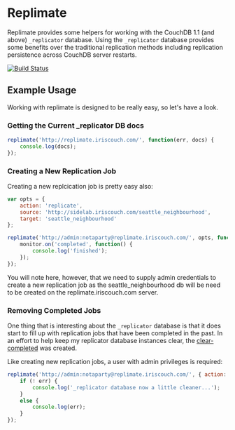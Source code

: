 # Replimate

Replimate provides some helpers for working with the CouchDB 1.1 (and above) `_replicator` database.  Using the `_replicator` database provides some benefits over the traditional replication methods including replication persistence across CouchDB server restarts.

<a href="http://travis-ci.org/#!/steelmesh/replimate"><img src="https://secure.travis-ci.org/steelmesh/replimate.png" alt="Build Status"></a>

## Example Usage

Working with replimate is designed to be really easy, so let's have a look.

### Getting the Current _replicator DB docs

```js
replimate('http://replimate.iriscouch.com/', function(err, docs) {
    console.log(docs);
});
```

### Creating a New Replication Job

Creating a new replcication job is pretty easy also:

```js
var opts = {
	action: 'replicate',
	source: 'http://sidelab.iriscouch.com/seattle_neighbourhood',
	target: 'seattle_neighbourhood'
};

replimate('http://admin:notaparty@replimate.iriscouch.com/', opts, function(err, monitor) {
    monitor.on('completed', function() {
        console.log('finished');
    });
});
```

You will note here, however, that we need to supply admin credentials to create a new replication job as the seattle_neighbourhood db will be need to be created on the replimate.iriscouch.com server.

### Removing Completed Jobs

One thing that is interesting about the `_replicator` database is that it does start to fill up with replication jobs that have been completed in the past.  In an effort to help keep my replicator database instances clear, the [clear-completed](https://github.com/DamonOehlman/replimate/blob/master/lib/actions/clear-completed.js) was created.

Like creating new replication jobs, a user with admin privileges is required:

```js
replimate('http://admin:notaparty@replimate.iriscouch.com/', { action: 'clear-completed' }, function(err) {
    if (! err) {
        console.log('_replicator database now a little cleaner...');
    }
    else {
        console.log(err);
    }
});
```